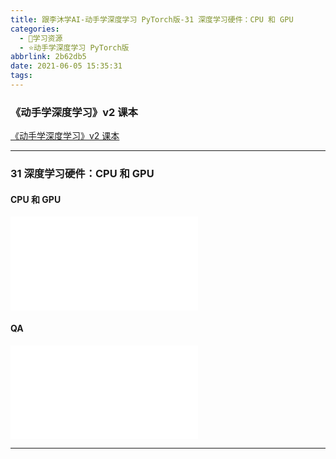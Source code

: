 ```yaml
---
title: 跟李沐学AI-动手学深度学习 PyTorch版-31 深度学习硬件：CPU 和 GPU
categories:
  - 🌙学习资源
  - ⭐动手学深度学习 PyTorch版
abbrlink: 2b62db5
date: 2021-06-05 15:35:31
tags:
---
```


### 《动手学深度学习》v2 课本

[《动手学深度学习》v2 课本](http://zh.d2l.ai/)

***

### 31 深度学习硬件：CPU 和 GPU

#### CPU 和 GPU

<iframe src="//player.bilibili.com/player.html?aid=673440227&bvid=BV1TU4y1j7Wd&cid=349230699&page=1" scrolling="no" border="0" frameborder="no" framespacing="0" allowfullscreen="true"> </iframe>

<!--more-->

#### QA

<iframe src="//player.bilibili.com/player.html?aid=673440227&bvid=BV1TU4y1j7Wd&cid=349236760&page=2" scrolling="no" border="0" frameborder="no" framespacing="0" allowfullscreen="true"> </iframe>

***
